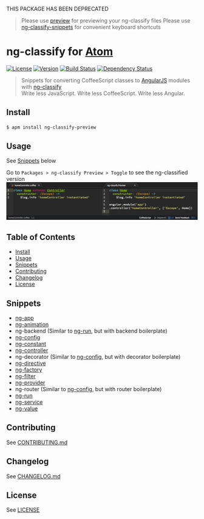 THIS PACKAGE HAS BEEN DEPRECATED
> Please use [preview](https://atom.io/packages/preview) for previewing your ng-classify files
> Please use [ng-classify-snippets](https://github.com/CaryLandholt/atom-ng-classify-snippets) for convenient keyboard shortcuts


# ng-classify for [Atom](https://atom.io/)
[![License][license-image]][license-url]
[![Version][version-image]][version-url]
[![Build Status][build-image]][build-url]
[![Dependency Status][dependencies-image]][dependencies-url]
> Snippets for converting CoffeeScript classes to [AngularJS](http://angularjs.org/) modules with [ng-classify](https://github.com/CaryLandholt/ng-classify)  
> Write less JavaScript. Write less CoffeeScript. Write less Angular.


## Install
```bash
$ apm install ng-classify-preview
```


## Usage
See [Snippets](#snippets) below

Go to `Packages > ng-classify Preview > Toggle` to see the ng-classified version
![](https://github.com/CaryLandholt/atom-ng-classify-preview/raw/master/screenshot.png)


## Table of Contents
* [Install](#install)
* [Usage](#usage)
* [Snippets](#snippets)
* [Contributing](#contributing)
* [Changelog](#changelog)
* [License](#license)


## Snippets
* [ng-app](https://github.com/CaryLandholt/ng-classify/blob/master/README.md#app)
* [ng-animation](https://github.com/CaryLandholt/ng-classify/blob/master/README.md#animation)
* ng-backend (Similar to [ng-run](https://github.com/CaryLandholt/ng-classify/blob/master/README.md#run), but with backend boilerplate)
* [ng-config](https://github.com/CaryLandholt/ng-classify/blob/master/README.md#config)
* [ng-constant](https://github.com/CaryLandholt/ng-classify/blob/master/README.md#constant)
* [ng-controller](https://github.com/CaryLandholt/ng-classify/blob/master/README.md#controller)
* ng-decorator (Similar to [ng-config](https://github.com/CaryLandholt/ng-classify/blob/master/README.md#config), but with decorator boilerplate)
* [ng-directive](https://github.com/CaryLandholt/ng-classify/blob/master/README.md#directive)
* [ng-factory](https://github.com/CaryLandholt/ng-classify/blob/master/README.md#factory)
* [ng-filter](https://github.com/CaryLandholt/ng-classify/blob/master/README.md#filter)
* [ng-provider](https://github.com/CaryLandholt/ng-classify/blob/master/README.md#provider)
* ng-router (Similar to [ng-config](https://github.com/CaryLandholt/ng-classify/blob/master/README.md#config), but with router boilerplate)
* [ng-run](https://github.com/CaryLandholt/ng-classify/blob/master/README.md#run)
* [ng-service](https://github.com/CaryLandholt/ng-classify/blob/master/README.md#service)
* [ng-value](https://github.com/CaryLandholt/ng-classify/blob/master/README.md#value)


## Contributing
See [CONTRIBUTING.md](CONTRIBUTING.md)


## Changelog
See [CHANGELOG.md](CHANGELOG.md)


## License
See [LICENSE](LICENSE)


[build-image]:            http://img.shields.io/travis/CaryLandholt/atom-ng-classify-preview.svg?style=flat
[build-url]:              http://travis-ci.org/CaryLandholt/atom-ng-classify-preview

[dependencies-image]:     http://img.shields.io/gemnasium/CaryLandholt/atom-ng-classify-preview.svg?style=flat
[dependencies-url]:       https://gemnasium.com/CaryLandholt/atom-ng-classify-preview

[license-image]:          http://img.shields.io/badge/license-MIT-blue.svg?style=flat
[license-url]:            LICENSE

[version-image]:          http://img.shields.io/github/tag/CaryLandholt/atom-ng-classify-preview.svg?style=flat
[version-url]:            https://github.com/CaryLandholt/atom-ng-classify-preview/tags
